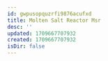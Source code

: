 ```yaml
---
id: gwpusopquzrfi9876acufxd
title: Molten Salt Reactor Msr
desc: ''
updated: 1709667707932
created: 1709667707932
isDir: false
---
```


